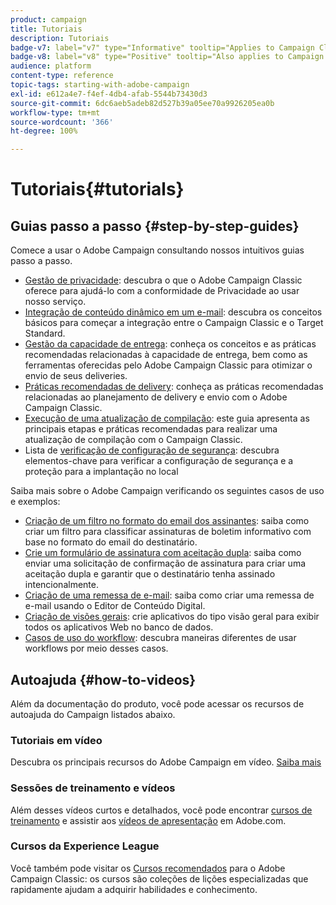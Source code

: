 ```yaml
---
product: campaign
title: Tutoriais
description: Tutoriais
badge-v7: label="v7" type="Informative" tooltip="Applies to Campaign Classic v7"
badge-v8: label="v8" type="Positive" tooltip="Also applies to Campaign v8"
audience: platform
content-type: reference
topic-tags: starting-with-adobe-campaign
exl-id: e612a4e7-f4ef-4db4-afab-5544b73430d3
source-git-commit: 6dc6aeb5adeb82d527b39a05ee70a9926205ea0b
workflow-type: tm+mt
source-wordcount: '366'
ht-degree: 100%

---
```


# Tutoriais{#tutorials}



## Guias passo a passo {#step-by-step-guides}

Comece a usar o Adobe Campaign consultando nossos intuitivos guias passo a passo.

* [Gestão de privacidade](https://helpx.adobe.com/br/campaign/kb/acc-privacy.html): descubra o que o Adobe Campaign Classic oferece para ajudá-lo com a conformidade de Privacidade ao usar nosso serviço.
* [Integração de conteúdo dinâmico em um e-mail](https://experienceleague.adobe.com/docs/campaign-classic/using/integrating-with-adobe-experience-cloud/adobe-target/inserting-a-dynamic-image.html?lang=pt-BR): descubra os conceitos básicos para começar a integração entre o Campaign Classic e o Target Standard.
* [Gestão da capacidade de entrega](../../delivery/using/about-deliverability.md): conheça os conceitos e as práticas recomendadas relacionadas à capacidade de entrega, bem como as ferramentas oferecidas pelo Adobe Campaign Classic para otimizar o envio de seus deliveries.
* [Práticas recomendadas de delivery](../../delivery/using/delivery-best-practices.md): conheça as práticas recomendadas relacionadas ao planejamento de delivery e envio com o Adobe Campaign Classic.
* [Execução de uma atualização de compilação](https://helpx.adobe.com/br/campaign/kb/acc-build-upgrade.html): este guia apresenta as principais etapas e práticas recomendadas para realizar uma atualização de compilação com o Campaign Classic.
* Lista de [verificação de configuração de segurança](https://helpx.adobe.com/br/campaign/kb/acc-security.html): descubra elementos-chave para verificar a configuração de segurança e a proteção para a implantação no local

Saiba mais sobre o Adobe Campaign verificando os seguintes casos de uso e exemplos:

* [Criação de um filtro no formato do email dos assinantes](../../platform/using/use-case.md#creating-a-filter-on-the-email-format-of-subscribers): saiba como criar um filtro para classificar assinaturas de boletim informativo com base no formato do email do destinatário.
* [Crie um formulário de assinatura com aceitação dupla](../../web/using/use-cases--web-forms.md#create-a-subscription--form-with-double-opt-in): saiba como enviar uma solicitação de confirmação de assinatura para criar uma aceitação dupla e garantir que o destinatário tenha assinado intencionalmente.
* [Criação de uma remessa de e-mail](../../web/using/use-case--creating-an-email-delivery.md): saiba como criar uma remessa de e-mail usando o Editor de Conteúdo Digital.
* [Criação de visões gerais](../../web/using/use-cases--creating-overviews.md): crie aplicativos do tipo visão geral para exibir todos os aplicativos Web no banco de dados.
* [Casos de uso do workflow](../../workflow/using/about-workflow-use-cases.md): descubra maneiras diferentes de usar workflows por meio desses casos.

## Autoajuda {#how-to-videos}

Além da documentação do produto, você pode acessar os recursos de autoajuda do Campaign listados abaixo.

### Tutoriais em vídeo

Descubra os principais recursos do Adobe Campaign em vídeo. [Saiba mais](https://experienceleague.adobe.com/docs/campaign-classic-learn/tutorials/overview.html?lang=pt-BR)

### Sessões de treinamento e vídeos

Além desses vídeos curtos e detalhados, você pode encontrar [cursos de treinamento](https://learning.adobe.com/catalog.html) e assistir aos [vídeos de apresentação](https://experienceleague.adobe.com/docs/home-tutorials.html?lang=pt-BR) em Adobe.com.

### Cursos da Experience League

Você também pode visitar os [Cursos recomendados](https://experienceleague.adobe.com/?lang=pt-BR#dashboard/learning) para o Adobe Campaign Classic: os cursos são coleções de lições especializadas que rapidamente ajudam a adquirir habilidades e conhecimento.
